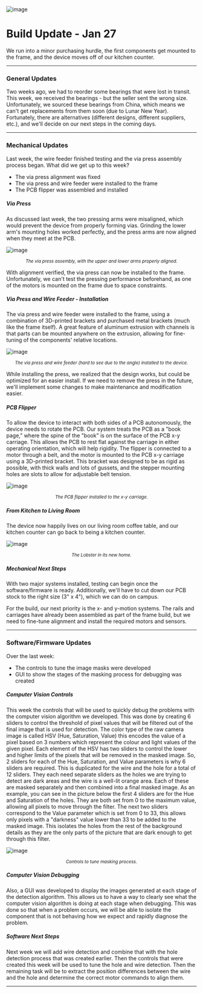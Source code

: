 ![image](/blog_images/03_jan27/jan27_temp.png)

# Build Update - Jan 27

We run into a minor purchasing hurdle, the first components get mounted to the frame, and the device moves off of our kitchen counter.

<hr>

### General Updates

Two weeks ago, we had to reorder some bearings that were lost in transit. This week, we received the bearings - but the seller sent the wrong size. Unfortunately, we sourced these bearings from China, which means we can't get replacements from them soon (due to Lunar New Year). Fortunately, there are alternatives (different designs, different suppliers, etc.), and we'll decide on our next steps in the coming days.

<hr>

### Mechanical Updates

Last week, the wire feeder finished testing and the via press assembly process began. What did we get up to this week?

- The via press alignment was fixed
- The via press and wire feeder were installed to the frame
- The PCB flipper was assembled and installed

##### Via Press

As discussed last week, the two pressing arms were misaligned, which would prevent the device from properly forming vias. Grinding the lower arm's mounting holes worked perfectly, and the press arms are now aligned when they meet at the PCB.

![image](/blog_images/03_jan27/press_fixed.jpg)

<center><i><small>The via press assembly, with the upper and lower arms properly aligned.</small></i></center>

With alignment verified, the via press can now be installed to the frame. Unfortunately, we can't test the pressing performance beforehand, as one of the motors is mounted on the frame due to space constraints.

##### Via Press and Wire Feeder - Installation

The via press and wire feeder were installed to the frame, using a combination of 3D-printed brackets and purchased metal brackets (much like the frame itself). A great feature of aluminum extrusion with channels is that parts can be mounted anywhere on the extrusion, allowing for fine-tuning of the components' relative locations.

![image](/blog_images/03_jan27/installed_1.jpg)

<center><i><small>The via press and wire feeder (hard to see due to the angle) installed to the device.</small></i></center>

While installing the press, we realized that the design works, but could be optimized for an easier install. If we need to remove the press in the future, we'll implement some changes to make maintenance and modification easier.

##### PCB Flipper

To allow the device to interact with both sides of a PCB autonomously, the device needs to rotate the PCB. Our system treats the PCB as a "book page," where the spine of the "book" is on the surface of the PCB x-y carriage. This allows the PCB to rest flat against the carriage in either operating orientation, which will help rigidity. The flipper is connected to a motor through a belt, and the motor is mounted to the PCB x-y carriage using a 3D-printed bracket. This bracket was designed to be as rigid as possible, with thick walls and lots of gussets, and the stepper mounting holes are slots to allow for adjustable belt tension.

![image](/blog_images/03_jan27/flipper_1.jpg)

<center><i><small>The PCB flipper installed to the x-y carriage.</small></i></center>

##### From Kitchen to Living Room

The device now happily lives on our living room coffee table, and our kitchen counter can go back to being a kitchen counter.

![image](/blog_images/03_jan27/living_room.jpg)

<center><i><small>The Lobster in its new home.</small></i></center>

##### Mechanical Next Steps

With two major systems installed, testing can begin once the software/firmware is ready. Additionally, we'll have to cut down our PCB stock to the right size (3" x 4"), which we can do on campus.

For the build, our next priority is the x- and y-motion systems. The rails and carriages have already been assembled as part of the frame build, but we need to fine-tune alignment and install the required motors and sensors.

<hr>

### Software/Firmware Updates

Over the last week:

- The controls to tune the image masks were developed
- GUI to show the stages of the masking process for debugging was created

##### Computer Vision Controls

This week the controls that will be used to quickly debug the problems with the computer vision algorithm we developed. This was done by creating 6 sliders to control the threshold of pixel values that will be filtered out of the final image that is used for detection. The color type of the raw camera image is called HSV (Hue, Saturation, Value) this encodes the value of a pixel based on 3 numbers which represent the colour and light values of the given pixel. Each element of the HSV has two sliders to control the lower and higher limits of the pixels that will be removed in the masked image. So, 2 sliders for each of the Hue, Saturation, and Value parameters is why 6 sliders are required. This is duplicated for the wire and the hole for a total of 12 sliders. They each need separate sliders as the holes we are trying to detect are dark areas and the wire is a well-lit orange area. Each of these are masked separately and then combined into a final masked image. As an example, you can see in the picture below the first 4 sliders are for the Hue and Saturation of the holes. They are both set from 0 to the maximum value, allowing all pixels to move through the filter. The next two sliders correspond to the Value parameter which is set from 0 to 33, this allows only pixels with a "darkness" value lower than 33 to be added to the masked image. This isolates the holes from the rest of the background details as they are the only parts of the picture that are dark enough to get through this filter.

![image](/blog_images/03_jan27/controls.png)

<center><i><small>Controls to tune masking process.</small></i></center>

##### Computer Vision Debugging

Also, a GUI was developed to display the images generated at each stage of the detection algorithm. This allows us to have a way to clearly see what the computer vision algorithm is doing at each stage when debugging. This was done so that when a problem occurs, we will be able to isolate the component that is not behaving how we expect and rapidly diagnose the problem.

##### Software Next Steps

Next week we will add wire detection and combine that with the hole detection process that was created earlier. Then the controls that were created this week will be used to tune the hole and wire detection. Then the remaining task will be to extract the position differences between the wire and the hole and determine the correct motor commands to align them.

<hr>

<!--

### Electrical Updates

<hr>
-->
